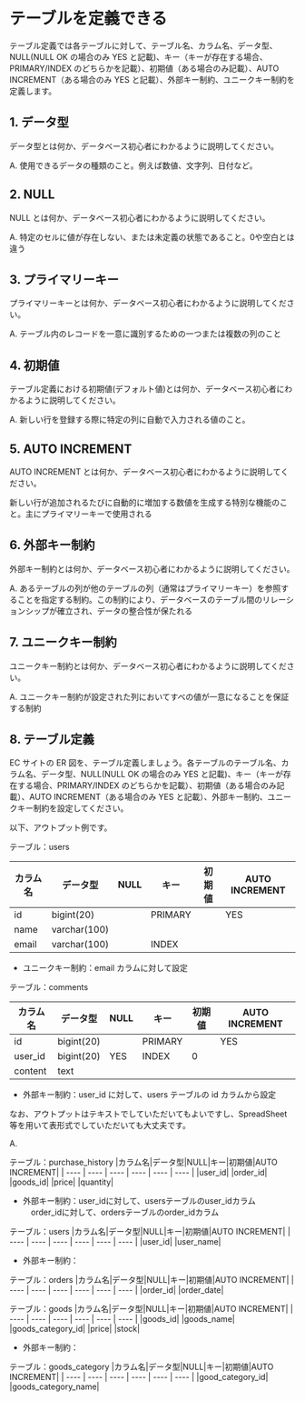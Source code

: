 # テーブルを定義できる

テーブル定義では各テーブルに対して、テーブル名、カラム名、データ型、NULL(NULL OK の場合のみ YES と記載)、キー（キーが存在する場合、PRIMARY/INDEX のどちらかを記載）、初期値（ある場合のみ記載）、AUTO INCREMENT（ある場合のみ YES と記載）、外部キー制約、ユニークキー制約を定義します。

## 1. データ型

データ型とは何か、データベース初心者にわかるように説明してください。

A. 使用できるデータの種類のこと。例えば数値、文字列、日付など。

## 2. NULL

NULL とは何か、データベース初心者にわかるように説明してください。

A. 特定のセルに値が存在しない、または未定義の状態であること。0や空白とは違う

## 3. プライマリーキー

プライマリーキーとは何か、データベース初心者にわかるように説明してください。

A. テーブル内のレコードを一意に識別するための一つまたは複数の列のこと

## 4. 初期値

テーブル定義における初期値(デフォルト値)とは何か、データベース初心者にわかるように説明してください。

A. 新しい行を登録する際に特定の列に自動で入力される値のこと。

## 5. AUTO INCREMENT

AUTO INCREMENT とは何か、データベース初心者にわかるように説明してください。

新しい行が追加されるたびに自動的に増加する数値を生成する特別な機能のこと。主にプライマリーキーで使用される

## 6. 外部キー制約

外部キー制約とは何か、データベース初心者にわかるように説明してください。

A. あるテーブルの列が他のテーブルの列（通常はプライマリーキー）を参照することを指定する制約。この制約により、データベースのテーブル間のリレーションシップが確立され、データの整合性が保たれる

## 7. ユニークキー制約

ユニークキー制約とは何か、データベース初心者にわかるように説明してください。

A. ユニークキー制約が設定された列においてすべの値が一意になることを保証する制約

## 8. テーブル定義

EC サイトの ER 図を、テーブル定義しましょう。各テーブルのテーブル名、カラム名、データ型、NULL(NULL OK の場合のみ YES と記載)、キー（キーが存在する場合、PRIMARY/INDEX のどちらかを記載）、初期値（ある場合のみ記載）、AUTO INCREMENT（ある場合のみ YES と記載）、外部キー制約、ユニークキー制約を設定してください。

以下、アウトプット例です。

テーブル：users

|カラム名|データ型|NULL|キー|初期値|AUTO INCREMENT|
| ---- | ---- | ---- | ---- | ---- | ---- |
|id|bigint(20)||PRIMARY||YES|
|name|varchar(100)|||||
|email|varchar(100)||INDEX|||

- ユニークキー制約：email カラムに対して設定

テーブル：comments

|カラム名|データ型|NULL|キー|初期値|AUTO INCREMENT|
| ---- | ---- | ---- | ---- | ---- | ---- |
|id|bigint(20)||PRIMARY||YES|
|user_id|bigint(20)|YES|INDEX|0||
|content|text|||||

- 外部キー制約：user_id に対して、users テーブルの id カラムから設定

なお、アウトプットはテキストでしていただいてもよいですし、SpreadSheet 等を用いて表形式でしていただいても大丈夫です。

A. 

テーブル：purchase_history
|カラム名|データ型|NULL|キー|初期値|AUTO INCREMENT|
| ---- | ---- | ---- | ---- | ---- | ---- |
|user_id|
|order_id|
|goods_id|
|price|
|quantity|

- 外部キー制約：user_idに対して、usersテーブルのuser_idカラム
            　order_idに対して、ordersテーブルのorder_idカラム

テーブル：users
|カラム名|データ型|NULL|キー|初期値|AUTO INCREMENT|
| ---- | ---- | ---- | ---- | ---- | ---- |
|user_id|
|user_name|

- 外部キー制約：

テーブル：orders
|カラム名|データ型|NULL|キー|初期値|AUTO INCREMENT|
| ---- | ---- | ---- | ---- | ---- | ---- |
|order_id|
|order_date|


テーブル：goods
|カラム名|データ型|NULL|キー|初期値|AUTO INCREMENT|
| ---- | ---- | ---- | ---- | ---- | ---- |
|goods_id|
|goods_name|
|goods_category_id|
|price|
|stock|

- 外部キー制約：

テーブル：goods_category
|カラム名|データ型|NULL|キー|初期値|AUTO INCREMENT|
| ---- | ---- | ---- | ---- | ---- | ---- |
|good_category_id|
|goods_category_name|